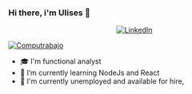 ### Hi there, i'm Ulises 👋

<p align="center">
  <a href="https://www.linkedin.com/in/adolfo-ulises-martin-acosta-4b124b186/"><img alt="LinkedIn" src="https://img.shields.io/badge/linkedin-%230077B5.svg?style=for-the-badge&logo=linkedin&logoColor=white" /></a>

  <a href="https://candidato.ar.computrabajo.com/candidate/cv/edit"><img alt="Computrabajo" src="https://res.cloudinary.com/dphsynf6f/image/upload/v1693408384/computrabjo_zikgfz.png" /></a>
</p>

- 🎓 I'm functional analyst
- 🌱 I’m currently learning NodeJs and React
- 🔭 I'm currently unemployed and available for hire,
